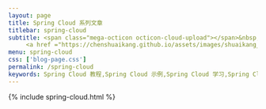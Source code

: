 ```yaml
---
layout: page
title: Spring Cloud 系列文章
titlebar: spring-cloud
subtitle: <span class="mega-octicon octicon-cloud-upload"></span>&nbsp;&nbsp;
     <a href ="https://chenshuaikang.github.io/assets/images/shuaikang_chen.jpg">关注公众号：<font color="#00FF00">陈言懒调</font>，获取更多内容。</a>
menu: spring-cloud
css: ['blog-page.css']
permalink: /spring-cloud
keywords: Spring Cloud 教程,Spring Cloud 示例,Spring Cloud 学习,Spring Cloud 资源,Spring Cloud
---
```

{% include spring-cloud.html %}